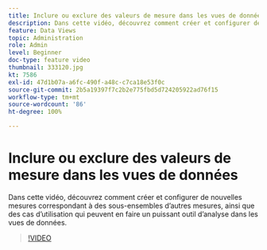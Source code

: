 ```yaml
---
title: Inclure ou exclure des valeurs de mesure dans les vues de données
description: Dans cette vidéo, découvrez comment créer et configurer de nouvelles mesures correspondant à des sous-ensembles d’autres mesures, ainsi que des cas d’utilisation qui peuvent en faire un puissant outil d’analyse dans les vues de données.
feature: Data Views
topic: Administration
role: Admin
level: Beginner
doc-type: feature video
thumbnail: 333120.jpg
kt: 7586
exl-id: 47d1b07a-a6fc-490f-a48c-c7ca18e53f0c
source-git-commit: 2b5a19397f7c2b2e775fbd5d724205922ad76f15
workflow-type: tm+mt
source-wordcount: '86'
ht-degree: 100%

---
```


# Inclure ou exclure des valeurs de mesure dans les vues de données

Dans cette vidéo, découvrez comment créer et configurer de nouvelles mesures correspondant à des sous-ensembles d’autres mesures, ainsi que des cas d’utilisation qui peuvent en faire un puissant outil d’analyse dans les vues de données.

>[!VIDEO](https://video.tv.adobe.com/v/3412947/?quality=12&learn=on&captions=fre_fr)
